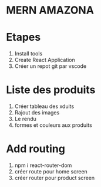 # MERN AMAZONA

# Etapes
1. Install tools
2. Create React Application
3. Créer un repot git par vscode
# Liste des produits
1. Créer tableau des xduits
2. Rajout des images
3. Le rendu
4. formes et couleurs aux produits
# Add routing
1. npm i react-router-dom
2. créer route pour home screen
3. créer router pour product screen




